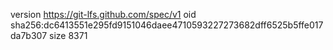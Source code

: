 version https://git-lfs.github.com/spec/v1
oid sha256:dc6413551e295fd9151046daee4710593227273682dff6525b5ffe017da7b307
size 8371
